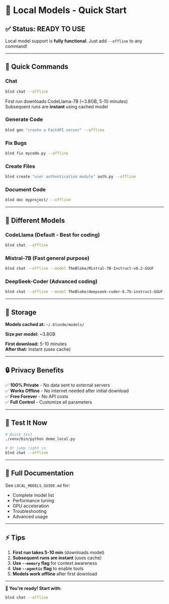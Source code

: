 # 🚀 Local Models - Quick Start

## ✅ Status: READY TO USE

Local model support is **fully functional**. Just add `--offline` to any command!

---

## 🎯 Quick Commands

### Chat
```bash
blnd chat --offline
```
First run downloads CodeLlama-7B (~3.8GB, 5-10 minutes)  
Subsequent runs are **instant** using cached model

### Generate Code
```bash
blnd gen "create a FastAPI server" --offline
```

### Fix Bugs
```bash
blnd fix mycode.py --offline
```

### Create Files
```bash
blnd create "user authentication module" auth.py --offline
```

### Document Code
```bash
blnd doc myproject/ --offline
```

---

## 🎨 Different Models

### CodeLlama (Default - Best for coding)
```bash
blnd chat --offline
```

### Mistral-7B (Fast general purpose)
```bash
blnd chat --offline --model TheBloke/Mistral-7B-Instruct-v0.2-GGUF
```

### DeepSeek-Coder (Advanced coding)
```bash
blnd chat --offline --model TheBloke/deepseek-coder-6.7b-instruct-GGUF
```

---

## 💾 Storage

**Models cached at:** `~/.blonde/models/`

**Size per model:** ~3.8GB

**First download:** 5-10 minutes  
**After that:** Instant (uses cache)

---

## 🔒 Privacy Benefits

✅ **100% Private** - No data sent to external servers  
✅ **Works Offline** - No internet needed after initial download  
✅ **Free Forever** - No API costs  
✅ **Full Control** - Customize all parameters  

---

## 🧪 Test It Now

```bash
# Quick test
./venv/bin/python demo_local.py

# Or jump right in
blnd chat --offline
```

---

## 📖 Full Documentation

See `LOCAL_MODELS_GUIDE.md` for:
- Complete model list
- Performance tuning
- GPU acceleration
- Troubleshooting
- Advanced usage

---

## ⚡ Tips

1. **First run takes 5-10 min** (downloads model)
2. **Subsequent runs are instant** (uses cache)
3. **Use `--memory` flag** for context awareness
4. **Use `--agentic` flag** to enable tools
5. **Models work offline** after first download

---

**🎉 You're ready! Start with:**

```bash
blnd chat --offline
```
